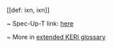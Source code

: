 [[def: ixn, ixn]]

~ Spec-Up-T link: <a href='https://weboftrust.github.io/WOT-terms/docs/glossary/ixn'>here</a>

~ More in <a href="https://weboftrust.github.io/WOT-terms/docs/glossary/ixn">extended KERI glossary</a>
